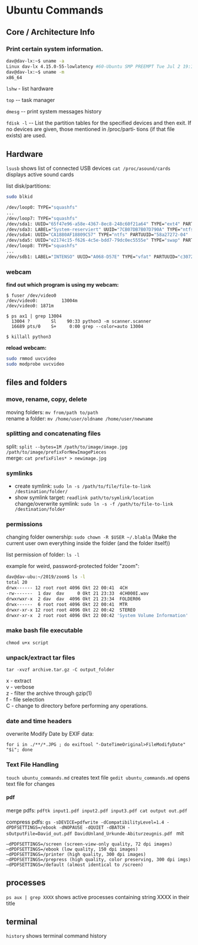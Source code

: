 # Ubuntu Commands

## Core / Architecture Info

### Print certain system information.

``` bash 
dav@dav-lx:~$ uname -a
Linux dav-lx 4.15.0-55-lowlatency #60-Ubuntu SMP PREEMPT Tue Jul 2 19:11:22 UTC 2019 x86_64 x86_64 x86_64 GNU/Linux
dav@dav-lx:~$ uname -m
x86_64
```

`lshw` - list hardware

`top` -- task manager

`dmesg`	-- print system messages history 

`fdisk -l` -- List  the  partition  tables  for the specified devices and then
              exit.  If no devices are given, those mentioned in  /proc/parti‐
              tions (if that file exists) are used.



## Hardware

`lsusb` shows list of connected USB devices
`cat /proc/asound/cards` displays active sound cards

list disk/partitions:

``` bash
sudo blkid

/dev/loop0: TYPE="squashfs"
...
/dev/loop7: TYPE="squashfs"
/dev/sda1: UUID="65f47e96-a58e-4367-8ec8-248c60f21a64" TYPE="ext4" PARTUUID="58a27272-01"
/dev/sda3: LABEL="System-reserviert" UUID="7CB07DB7B07D790A" TYPE="ntfs" PARTUUID="58a27272-03"
/dev/sda4: UUID="CA1880AF18809C57" TYPE="ntfs" PARTUUID="58a27272-04"
/dev/sda5: UUID="e2174c15-f626-4c5e-bdd7-79dc0ec5555e" TYPE="swap" PARTUUID="58a27272-05"
/dev/loop8: TYPE="squashfs"
...
/dev/sdb1: LABEL="INTENSO" UUID="A068-D57E" TYPE="vfat" PARTUUID="c3072e18-01"
```

### webcam

**find out which program is using my webcam:**  

```
$ fuser /dev/video0
/dev/video0:         13004m
/dev/video0: 1871m

$ ps ax1 | grep 13004
  13004 ?        Sl    90:33 python3 -m scanner.scanner
  16689 pts/0    S+     0:00 grep --color=auto 13004

$ killall python3
```

**reload webcam:**  

``` bash
sudo rmmod uvcvideo
sudo modprobe uvcvideo
```

## files and folders

### move, rename, copy, delete

moving folders: `mv from/path to/path`  
rename a folder: `mv /home/user/oldname /home/user/newname`  

### splitting and concatenating files

split: `split --bytes=1M /path/to/image/image.jpg /path/to/image/prefixForNewImagePieces`  
merge: `cat prefixFiles* > newimage.jpg`

### symlinks

- create symlink: `sudo ln -s /path/to/file/file-to-link /destination/folder/`  
- show symlink target: `readlink path/to/symlink/location`
change/overwrite symlink: `sudo ln -s -f /path/to/file-to-link /destination/folder`

### permissions

changing folder ownership: `sudo chown -R $USER ~/.blabla` (Make the current user own everything inside the folder (and the folder itself))  

list permission of folder: `ls -l`

example for weird, password-protected folder "zoom":  
``` bash
dav@dav-ubu:~/2019/zoom$ ls -l
total 20
drwx------ 12 root root 4096 Okt 22 00:41  4CH
-rw-------  1 dav  dav     0 Okt 21 23:33  4CH000I.wav
drwxrwxr-x  2 dav  dav  4096 Okt 21 23:34  FOLDER06
drwx------  6 root root 4096 Okt 22 00:41  MTR
drwxr-xr-x 12 root root 4096 Okt 22 00:42  STEREO
drwxr-xr-x  2 root root 4096 Okt 22 00:42 'System Volume Information'
```

### make bash file executable

`chmod u+x script`

### unpack/extract tar files
`tar -xvzf archive.tar.gz -C output_folder`

x - extract  
v - verbose  
z - filter the archive through gzip(1)  
f - file selection  
C - change to directory before performing any operations.

### date and time headers

overwrite Modify Date by EXIF data:

`for i in ./**/*.JPG ; do exiftool "-DateTimeOriginal>FileModifyDate" "$i"; done`

### Text File Handling

`touch ubuntu_commands.md` creates text file
`gedit ubuntu_commands.md` opens text file for changes

#### pdf

merge pdfs: `pdftk input1.pdf input2.pdf input3.pdf cat output out.pdf`

compress pdfs:
`gs -sDEVICE=pdfwrite -dCompatibilityLevel=1.4 -dPDFSETTINGS=/ebook -dNOPAUSE -dQUIET -dBATCH -sOutputFile=David_out.pdf DavidUnland_Urkunde-Abiturzeugnis.pdf `
mit 
``` 
–dPDFSETTINGS=/screen (screen-view-only quality, 72 dpi images)
–dPDFSETTINGS=/ebook (low quality, 150 dpi images)
–dPDFSETTINGS=/printer (high quality, 300 dpi images)
–dPDFSETTINGS=/prepress (high quality, color preserving, 300 dpi imgs)
–dPDFSETTINGS=/default (almost identical to /screen)  
```



## processes

`ps aux | grep XXXX` shows active processes containing string XXXX in their title


## terminal

`history` shows terminal command history
